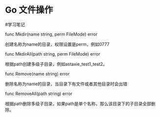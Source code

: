 # Go 文件操作
#学习笔记

func Mkdir(name string, perm FileMode) error

创建名称为name的目录，权限设置是perm，例如0777

func MkdirAll(path string, perm FileMode) error

根据path创建多级子目录，例如astaxie_test1_test2。

func Remove(name string) error

删除名称为name的目录，当目录下有文件或者其他目录时会出错

func RemoveAll(path string) error

根据path删除多级子目录，如果path是单个名称，那么该目录下的子目录全部删除。


